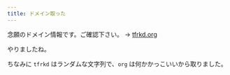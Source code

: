 ```yaml
---
title: ドメイン取った
---
```


念願のドメイン情報です。ご確認下さい。 → [tfrkd.org](http://tfrkd.org)

やりましたね。

ちなみに `tfrkd` はランダムな文字列で、`org` は何かかっこいいから取りました。
